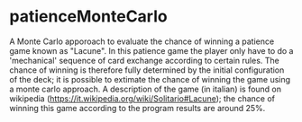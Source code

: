# patienceMonteCarlo
A Monte Carlo apporoach to evaluate the chance of winning a patience game known as "Lacune".
In this patience game the player only have to do a 'mechanical' sequence of card exchange according to certain rules.
The chance of winning is therefore fully determined by the initial configuration of the deck; it is possible to extimate the chance of winning the game using a monte carlo approach.
A description of the game (in italian) is found on wikipedia (https://it.wikipedia.org/wiki/Solitario#Lacune);
the chance of winning this game according to the program results are around 25%.

